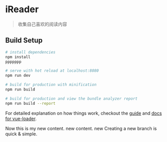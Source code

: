 # iReader

> 收集自己喜欢的阅读内容

## Build Setup

``` bash
# install dependencies
npm install
ppppppp

# serve with hot reload at localhost:8080
npm run dev

# build for production with minification
npm run build

# build for production and view the bundle analyzer report
npm run build --report
```

For detailed explanation on how things work, checkout the [guide](http://vuejs-templates.github.io/webpack/) and [docs for vue-loader](http://vuejs.github.io/vue-loader).


Now this is my new content.
new content.
new 
Creating a new branch is quick & simple.